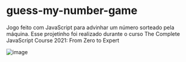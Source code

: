 # guess-my-number-game

Jogo feito com JavaScript para advinhar um número sorteado pela máquina.
Esse projetinho foi realizado durante o curso The Complete JavaScript Course 2021: From Zero to Expert

![image](https://user-images.githubusercontent.com/81383597/123971406-63ee1f00-d990-11eb-811d-335f8ff20fd8.png)
